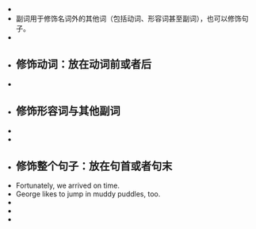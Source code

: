 -
- 副词用于修饰名词外的其他词（包括动词、形容词甚至副词），也可以修饰句子。
-
- ## 修饰动词：放在动词前或者后
-
- ## 修饰形容词与其他副词
-
-
- ## 修饰整个句子：放在句首或者句末
- Fortunately, we arrived on time.
- George likes to jump in muddy puddles, too.
-
-
-